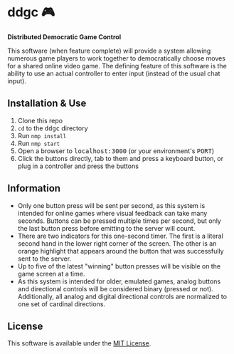 # ddgc 🎮

**Distributed Democratic Game Control**

This software (when feature complete) will provide a system allowing numerous game
players to work together to democratically choose moves for a shared
online video game. The defining feature of this software is the ability
to use an actual controller to enter input (instead of the usual chat
input).

## Installation & Use

1. Clone this repo
2. `cd` to the <samp>ddgc</samp> directory
3. Run `nmp install`
4. Run `nmp start`
5. Open a browser to <samp>localhost:3000</samp> (or your environment's
   <samp>PORT</samp>)
6. Click the buttons directly, tab to them and press a keyboard button,
   or plug in a controller and press the buttons

## Information

* Only one button press will be sent per second, as this system is
  intended for online games where visual feedback can take many seconds.
  Buttons can be pressed multiple times per second, but only the last
  button press before emitting to the server will count.
* There are two indicators for this one-second timer. The first is a
  literal second hand in the lower right corner of the screen. The other
  is an orange highlight that appears around the button that was successfully
  sent to the server.
* Up to five of the latest "winning" button presses will be visible on the
  game screen at a time.
* As this system is intended for older, emulated games, analog buttons
  and directional controls will be considered binary (pressed or not).
  Additionally, all analog and digital directional controls are normalized
  to one set of cardinal directions.

## License

This software is available under the [MIT License](LICENSE).